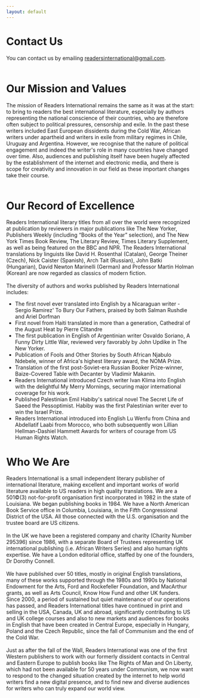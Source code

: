 ```yaml
---
layout: default
---
```

# Contact Us

You can contact us by emailing <a href="mailto:readersinternational@gmail.com">readersinternational@gmail.com</a>.
<br><br>
# Our Mission and Values

The mission of Readers International remains the same as it was at the start: to bring to readers the best international literature, especially by authors representing the national conscience of their countries, who are therefore often subject to political pressures, censorship and exile. In the past these writers included East European dissidents during the Cold War, African writers under apartheid and writers in exile from military regimes in Chile, Uruguay and Argentina. However, we recognise that the nature of political engagement and indeed the writer's role in many countries have changed over time. Also, audiences and publishing itself have been hugely affected by the establishment of the internet and electronic media, and there is scope for creativity and innovation in our field as these important changes take their course.
<br><br>
# Our Record of Excellence

Readers International literary titles from all over the world were recognized at publication by reviewers in major publications like The New Yorker, Publishers Weekly (including “Books of the Year” selection), and The New York Times Book Review, The Literary Review, Times Literary Supplement, as well as being featured on the BBC and NPR. The Readers International translations by linguists like David H. Rosenthal (Catalan), George Theiner (Czech), Nick Caister (Spanish), Arch Tait (Russian), John Batki (Hungarian), David Newton Marinelli (German) and Professor Martin Holman (Korean) are now regarded as classics of modern fiction.
<br><br>
The diversity of authors and works published by Readers International includes:

- The first novel ever translated into English by a Nicaraguan writer - Sergio Ramirez' To Bury Our Fathers, praised by both Salman Rushdie and Ariel Dorfman
- First novel from Haiti translated in more than a generation, Cathedral of the August Heat by Pierre Clitandre
- The first publication in English of Argentinian writer Osvaldo Soriano, A Funny Dirty Little War, reviewed very favorably by John Updike in The New Yorker.
- Publication of Fools and Other Stories by South African Njabulo Ndebele, winner of Africa's highest literary award, the NOMA Prize.
- Translation of the first post-Soviet-era Russian Booker Prize-winner, Baize-Covered Table with Decanter by Vladimir Makanin.
- Readers International introduced Czech writer Ivan Klima into English with the delightful My Merry Mornings, securing major international coverage for his work.
- Published Palestinian Emil Habiby's satirical novel The Secret Life of Saeed the Pessoptimist. Habiby was the first Palestinian writer ever to win the Israel Prize.
- Readers International introduced into English Lu Wenfu from China and Abdellatif Laabi from Morocco, who both subsequently won Lillian Hellman-Dashiel Hammett Awards for writers of courage from US Human Rights Watch.

# Who We Are

Readers International is a small independent literary publisher of international literature, making excellent and important works of world literature available to US readers in high quality translations. We are a 501©(3) not-for-profit organisation first incorporated in 1982 in the state of Louisiana. We began publishing books in 1984. We have a North American Book Service office in Columbia, Louisiana, in the Fifth Congressional District of the USA. All those connected with the U.S. organisation and the trustee board are US citizens.
<br><br>
In the UK we have been a registered company and charity (Charity Number 295396) since 1986, with a separate Board of Trustees representing UK international publishing (i.e. African Writers Series) and also human rights expertise. We have a London editorial office, staffed by one of the founders, Dr Dorothy Connell.
<br><br>
We have published over 50 titles, mostly in original English translations, many of these works supported through the 1980s and 1990s by National Endowment for the Arts, Ford and Rockefeller Foundation, and MacArthur grants, as well as Arts Council, Know How Fund and other UK funders. Since 2000, a period of sustained but quiet maintenance of our operations has passed, and Readers International titles have continued in print and selling in the USA, Canada, UK and abroad, significantly contributing to US and UK college courses and also to new markets and audiences for books in English that have been created in Central Europe, especially in Hungary, Poland and the Czech Republic, since the fall of Communism and the end of the Cold War.
<br><br>
Just as after the fall of the Wall, Readers International was one of the first Western publishers to work with our formerly dissident contacts in Central and Eastern Europe to publish books like The Rights of Man and On Liberty, which had not been available for 50 years under Communism, we now want to respond to the changed situation created by the internet to help world writers find a new digital presence, and to find new and diverse audiences for writers who can truly expand our world view.

